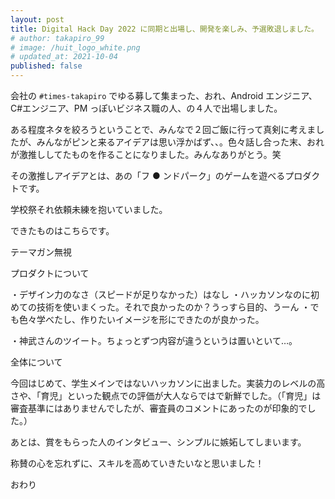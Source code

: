 ```yaml
---
layout: post
title: Digital Hack Day 2022 に同期と出場し、開発を楽しみ、予選敗退しました。
# author: takapiro_99
# image: /huit_logo_white.png
# updated_at: 2021-10-04
published: false
---
```


<!-- こんな大会。オフラインハッカソン出たかったから出た。 -->

<!-- メンバーとネタ決めについて -->

会社の `#times-takapiro` でゆる募して集まった、おれ、Android エンジニア、C#エンジニア、PM っぽいビジネス職の人、の４人で出場しました。

ある程度ネタを絞ろうということで、みんなで２回ご飯に行って真剣に考えましたが、みんながピンと来るアイデアは思い浮かばず、、。色々話し合った末、おれが激推ししてたものを作ることになりました。みんなありがとう。笑

その激推しアイデアとは、あの「フ ● ンドパーク」のゲームを遊べるプロダクトです。

学校祭それ依頼未練を抱いていました。<!-- TODO -->

<!-- 作ろうとしたもの、実際のスケジュール -->

<!-- アウトカムの紹介 -->

できたものはこちらです。

<!-- けっかの紹介 -->

テーマガン無視

<!-- ヤフーの良さ -->

<!-- 振り返り -->

プロダクトについて

・デザイン力のなさ（スピードが足りなかった）はなし
・ハッカソンなのに初めての技術を使いまくった。それで良かったのか？うっすら目的、うーん
・でも色々学べたし、作りたいイメージを形にできたのが良かった。

・神武さんのツイート。ちょっとずつ内容が違うというは置いといて…。

全体について

今回はじめて、学生メインではないハッカソンに出ました。実装力のレベルの高さや、「育児」といった観点での評価が大人ならではで新鮮でした。（「育児」は審査基準にはありませんでしたが、審査員のコメントにあったのが印象的でした。）

あとは、賞をもらった人のインタビュー、シンプルに嫉妬してしまいます。

称賛の心を忘れずに、スキルを高めていきたいなと思いました！

<!-- まだハッカソンに出続けるのかどうか。 -->

<!-- 締め -->

おわり

<!-- 写真いれたいねー -->
